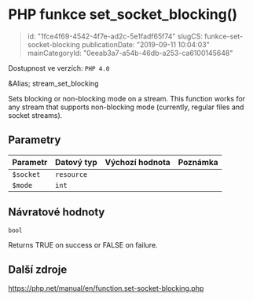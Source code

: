PHP funkce set_socket_blocking()
================================

> id: "1fce4f69-4542-4f7e-ad2c-5e1fadf65f74"
> slugCS: funkce-set-socket-blocking
> publicationDate: "2019-09-11 10:04:03"
> mainCategoryId: "0eeab3a7-a54b-46db-a253-ca6100145648"

Dostupnost ve verzích: `PHP 4.0`

&Alias; <function>stream_set_blocking</function>
<p>Sets blocking or non-blocking mode on a stream.
This function works for any stream that supports non-blocking mode (currently, regular files and socket streams).


Parametry
--------------

| Parametr | Datový typ | Výchozí hodnota | Poznámka |
|-----|-----|-----|-----|
| `$socket` | `resource` |  |  |
| `$mode` | `int` |  |  |


Návratové hodnoty
----------------

`bool`

Returns TRUE on success or FALSE on failure.

Další zdroje
------------

https://php.net/manual/en/function.set-socket-blocking.php
